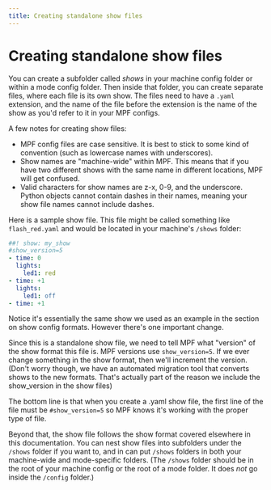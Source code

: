 ```yaml
---
title: Creating standalone show files
---
```


# Creating standalone show files


You can create a subfolder called *shows* in your machine config folder
or within a mode config folder. Then inside that folder, you can create
separate files, where each file is its own show. The files need to have
a `.yaml` extension, and the name of the file before the extension is
the name of the show as you'd refer to it in your MPF configs.

A few notes for creating show files:

* MPF config files are case sensitive. It is best to stick to some
    kind of convention (such as lowercase names with underscores).
* Show names are "machine-wide" within MPF. This means that if you
    have two different shows with the same name in different locations,
    MPF will get confused.
* Valid characters for show names are z-x, 0-9, and the underscore.
    Python objects cannot contain dashes in their names, meaning your
    show file names cannot include dashes.

Here is a sample show file. This file might be called something like
`flash_red.yaml` and would be located in your machine's `/shows`
folder:

``` yaml
##! show: my_show
#show_version=5
- time: 0
  lights:
    led1: red
- time: +1
  lights:
    led1: off
- time: +1
```

Notice it's essentially the same show we used as an example in the
section on show config formats. However there's one important change.

Since this is a standalone show file, we need to tell MPF what
"version" of the show format this file is. MPF versions use
`show_version=5`. If we ever change something in the show format, then
we'll increment the version. (Don't worry though, we have an
automated migration tool that converts shows to the new formats. That's
actually part of the reason we include the show_version in the show
files)

The bottom line is that when you create a .yaml show file, the first
line of the file must be `#show_version=5` so MPF knows it's working
with the proper type of file.

Beyond that, the show file follows the show format covered elsewhere in
this documentation. You can nest show files into subfolders under the
`/shows` folder if you want to, and in can put `/shows` folders in both
your machine-wide and mode-specific folders. (The `/shows` folder should
be in the root of your machine config or the root of a mode folder. It
does *not* go inside the `/config` folder.)

